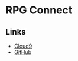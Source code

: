 # RPG Connect

## Links

- [Cloud9](https://ide.c9.io/sstenhouse/team_bits_bytes)
- [GitHub](https://github.com/team-bits-and-bytes/rpg-connect)